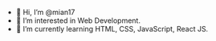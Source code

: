 - 👋 Hi, I’m @mian17
- 👀 I’m interested in Web Development.
- 🌱 I’m currently learning HTML, CSS, JavaScript, React JS.

<!---
mian17/mian17 is a ✨ special ✨ repository because its `README.md` (this file) appears on your GitHub profile.
You can click the Preview link to take a look at your changes.
--->
